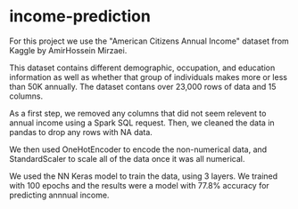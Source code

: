 # income-prediction
For this project we use the "American Citizens Annual Income" dataset from Kaggle by AmirHossein Mirzaei.

This dataset contains different demographic, occupation, and education information as well as whether that group of individuals makes more or less than 50K annually. The dataset contans over 23,000 rows of data and 15 columns.

As a first step, we removed any columns that did not seem relevent to annual income using a Spark SQL request. Then, we cleaned the data in pandas to drop any rows with NA data. 

We then used OneHotEncoder to encode the non-numerical data, and StandardScaler to scale all of the data once it was all numerical. 

We used the NN Keras model to train the data, using 3 layers. We trained with 100 epochs and the results were a model with 77.8% accuracy for predicting annnual income. 
